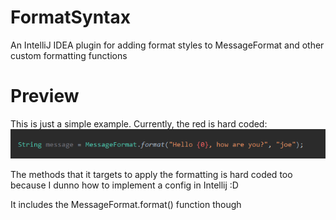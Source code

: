# FormatSyntax
An IntelliJ IDEA plugin for adding format styles to MessageFormat and other custom formatting functions

# Preview

This is just a simple example. Currently, the red is hard coded:
![](idea64_2023-03-13_14.47.54.png)

The methods that it targets to apply the formatting is hard coded too because I dunno how to implement a config in Intellij :D

It includes the MessageFormat.format() function though
